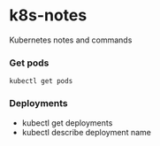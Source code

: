# k8s-notes
Kubernetes notes and commands

### Get pods 
``` kubectl get pods ```

### Deployments
- kubectl get deployments
- kubectl describe deployment name
